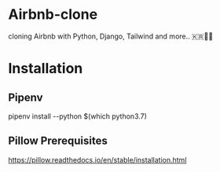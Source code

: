 # Airbnb-clone

cloning Airbnb with Python, Django, Tailwind and more.. 🇰🇷🥰🐍

# Installation

## Pipenv

pipenv install --python \$(which python3.7)

## Pillow Prerequisites

https://pillow.readthedocs.io/en/stable/installation.html
